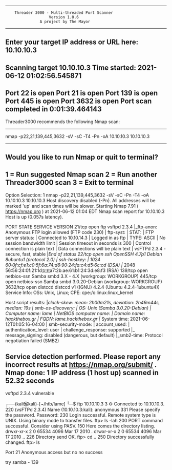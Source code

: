 ------------------------------------------------------------
        Threader 3000 - Multi-threaded Port Scanner          
                       Version 1.0.6                    
                   A project by The Mayor               
------------------------------------------------------------
Enter your target IP address or URL here: 10.10.10.3
------------------------------------------------------------
Scanning target 10.10.10.3
Time started: 2021-06-12 01:02:56.545871
------------------------------------------------------------
Port 22 is open
Port 21 is open
Port 139 is open
Port 445 is open
Port 3632 is open
Port scan completed in 0:01:39.464143
------------------------------------------------------------
Threader3000 recommends the following Nmap scan:
************************************************************
nmap -p22,21,139,445,3632 -sV -sC -T4 -Pn -oA 10.10.10.3 10.10.10.3
************************************************************
Would you like to run Nmap or quit to terminal?
------------------------------------------------------------
1 = Run suggested Nmap scan
2 = Run another Threader3000 scan
3 = Exit to terminal
------------------------------------------------------------
Option Selection: 1
nmap -p22,21,139,445,3632 -sV -sC -Pn -T4 -oA 10.10.10.3 10.10.10.3
Host discovery disabled (-Pn). All addresses will be marked 'up' and scan times will be slower.
Starting Nmap 7.91 ( https://nmap.org ) at 2021-06-12 01:04 EDT
Nmap scan report for 10.10.10.3
Host is up (0.057s latency).

PORT     STATE SERVICE     VERSION
21/tcp   open  ftp         vsftpd 2.3.4
|_ftp-anon: Anonymous FTP login allowed (FTP code 230)
| ftp-syst: 
|   STAT: 
| FTP server status:
|      Connected to 10.10.14.3
|      Logged in as ftp
|      TYPE: ASCII
|      No session bandwidth limit
|      Session timeout in seconds is 300
|      Control connection is plain text
|      Data connections will be plain text
|      vsFTPd 2.3.4 - secure, fast, stable
|_End of status
22/tcp   open  ssh         OpenSSH 4.7p1 Debian 8ubuntu1 (protocol 2.0)
| ssh-hostkey: 
|   1024 60:0f:cf:e1:c0:5f:6a:74:d6:90:24:fa:c4:d5:6c:cd (DSA)
|_  2048 56:56:24:0f:21:1d:de:a7:2b:ae:61:b1:24:3d:e8:f3 (RSA)
139/tcp  open  netbios-ssn Samba smbd 3.X - 4.X (workgroup: WORKGROUP)
445/tcp  open  netbios-ssn Samba smbd 3.0.20-Debian (workgroup: WORKGROUP)
3632/tcp open  distccd     distccd v1 ((GNU) 4.2.4 (Ubuntu 4.2.4-1ubuntu4))
Service Info: OSs: Unix, Linux; CPE: cpe:/o:linux:linux_kernel

Host script results:
|_clock-skew: mean: 2h00m21s, deviation: 2h49m44s, median: 19s
| smb-os-discovery: 
|   OS: Unix (Samba 3.0.20-Debian)
|   Computer name: lame
|   NetBIOS computer name: 
|   Domain name: hackthebox.gr
|   FQDN: lame.hackthebox.gr
|_  System time: 2021-06-12T01:05:16-04:00
| smb-security-mode: 
|   account_used: <blank>
|   authentication_level: user
|   challenge_response: supported
|_  message_signing: disabled (dangerous, but default)
|_smb2-time: Protocol negotiation failed (SMB2)

Service detection performed. Please report any incorrect results at https://nmap.org/submit/ .
Nmap done: 1 IP address (1 host up) scanned in 52.32 seconds
------------------------------------------------------------


vsftpd 2.3.4 vulnerable 

┌──(kali㉿kali)-[~/htb/lame]
└─$ ftp 10.10.10.3                                                                        3 ⚙
Connected to 10.10.10.3.
220 (vsFTPd 2.3.4)
Name (10.10.10.3:kali): anonymous
331 Please specify the password.
Password:
230 Login successful.
Remote system type is UNIX.
Using binary mode to transfer files.
ftp> ls -lah
200 PORT command successful. Consider using PASV.
150 Here comes the directory listing.
drwxr-xr-x    2 0        65534        4096 Mar 17  2010 .
drwxr-xr-x    2 0        65534        4096 Mar 17  2010 ..
226 Directory send OK.
ftp> cd ..
250 Directory successfully changed.
ftp> ls

Port 21 Anonymous access but no no success

try samba - 139